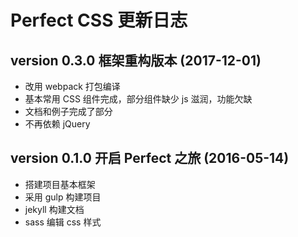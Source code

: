 # Perfect CSS 更新日志

## version 0.3.0 框架重构版本 (2017-12-01)

* 改用 webpack 打包编译
* 基本常用 CSS 组件完成，部分组件缺少 js 滋润，功能欠缺
* 文档和例子完成了部分
* 不再依赖 jQuery

## version 0.1.0 开启 Perfect 之旅 (2016-05-14)

* 搭建项目基本框架
* 采用 gulp 构建项目
* jekyll 构建文档
* sass 编辑 css 样式


